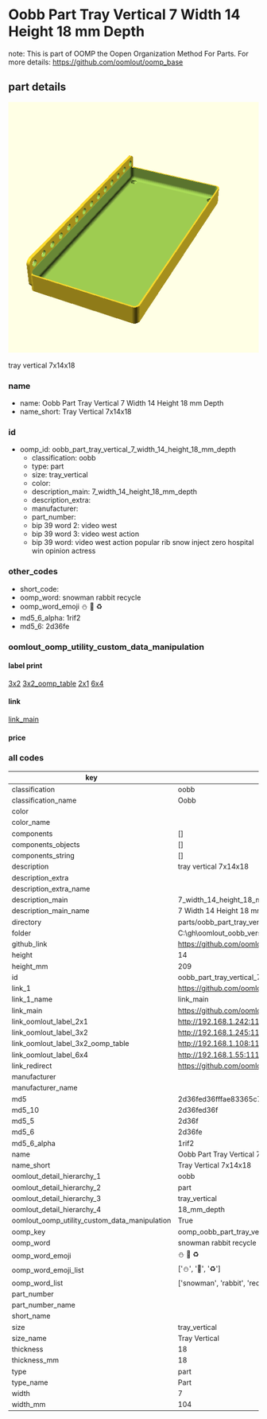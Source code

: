 # Oobb Part Tray Vertical 7 Width 14 Height 18 mm Depth  

note: This is part of OOMP the Oopen Organization Method For Parts. For more details: https://github.com/oomlout/oomp_base

##  part details
  

[![](3dpr.png)](3dpr.png)

tray vertical 7x14x18



### name
* name: Oobb Part Tray Vertical 7 Width 14 Height 18 mm Depth
* name_short: Tray Vertical 7x14x18 
### id
* oomp_id: oobb_part_tray_vertical_7_width_14_height_18_mm_depth
  * classification: oobb
  * type: part
  * size: tray_vertical
  * color: 
  * description_main: 7_width_14_height_18_mm_depth
  * description_extra: 
  * manufacturer: 
  * part_number: 
  * bip 39 word 2: video west
  * bip 39 word 3: video west action
  * bip 39 word: video west action popular rib snow inject zero hospital win opinion actress

### other_codes
* short_code: 
* oomp_word: snowman rabbit recycle
* oomp_word_emoji :snowman: :rabbit: :recycle:
* md5_6_alpha: 1rif2
* md5_6: 2d36fe






### oomlout_oomp_utility_custom_data_manipulation
#### label print
[3x2](http://192.168.1.245:1112/?label=oomp%201rif2)
[3x2_oomp_table](http://192.168.1.108:1112/?label=oomp%201rif2)
[2x1](http://192.168.1.242:1112/?label=oomp%201rif2)
[6x4](http://192.168.1.55:1112/?label=oomp%201rif2)    

#### link

[link_main](https://github.com/oomlout/oomlout_oobb_version_4_generated_parts/tree/main/navigation_oomp/oobb/part/tray_vertical/7_width_14_height_18_mm_depth/part)                              

#### price







### all codes 
| key | value |  
| --- | --- |  
| classification | oobb |  
| classification_name | Oobb |  
| color |  |  
| color_name |  |  
| components | [] |  
| components_objects | [] |  
| components_string | [] |  
| description | tray vertical 7x14x18 |  
| description_extra |  |  
| description_extra_name |  |  
| description_main | 7_width_14_height_18_mm_depth |  
| description_main_name | 7 Width 14 Height 18 mm Depth |  
| directory | parts/oobb_part_tray_vertical_7_width_14_height_18_mm_depth |  
| folder | C:\gh\oomlout_oobb_version_4_generated_parts\parts\oobb_part_tray_vertical_7_width_14_height_18_mm_depth |  
| github_link | https://github.com/oomlout/oomlout_oomp_part_src/tree/main/parts/oobb_part_tray_vertical_7_width_14_height_18_mm_depth |  
| height | 14 |  
| height_mm | 209 |  
| id | oobb_part_tray_vertical_7_width_14_height_18_mm_depth |  
| link_1 | https://github.com/oomlout/oomlout_oobb_version_4_generated_parts/tree/main/navigation_oomp/oobb/part/tray_vertical/7_width_14_height_18_mm_depth/part |  
| link_1_name | link_main |  
| link_main | https://github.com/oomlout/oomlout_oobb_version_4_generated_parts/tree/main/navigation_oomp/oobb/part/tray_vertical/7_width_14_height_18_mm_depth/part |  
| link_oomlout_label_2x1 | http://192.168.1.242:1112/?label=oomp%201rif2 |  
| link_oomlout_label_3x2 | http://192.168.1.245:1112/?label=oomp%201rif2 |  
| link_oomlout_label_3x2_oomp_table | http://192.168.1.108:1112/?label=oomp%201rif2 |  
| link_oomlout_label_6x4 | http://192.168.1.55:1112/?label=oomp%201rif2 |  
| link_redirect | https://github.com/oomlout/oomlout_oobb_version_4_generated_parts/tree/main/parts/oobb_tray_vertical_07_14_18 |  
| manufacturer |  |  
| manufacturer_name |  |  
| md5 | 2d36fed36fffae83365c7a82053e5f9e |  
| md5_10 | 2d36fed36f |  
| md5_5 | 2d36f |  
| md5_6 | 2d36fe |  
| md5_6_alpha | 1rif2 |  
| name | Oobb Part Tray Vertical 7 Width 14 Height 18 mm Depth |  
| name_short | Tray Vertical 7x14x18  |  
| oomlout_detail_hierarchy_1 | oobb |  
| oomlout_detail_hierarchy_2 | part |  
| oomlout_detail_hierarchy_3 | tray_vertical |  
| oomlout_detail_hierarchy_4 | 18_mm_depth |  
| oomlout_oomp_utility_custom_data_manipulation | True |  
| oomp_key | oomp_oobb_part_tray_vertical_7_width_14_height_18_mm_depth |  
| oomp_word | snowman rabbit recycle |  
| oomp_word_emoji | :snowman: :rabbit: :recycle: |  
| oomp_word_emoji_list | [':snowman:', ':rabbit:', ':recycle:'] |  
| oomp_word_list | ['snowman', 'rabbit', 'recycle'] |  
| part_number |  |  
| part_number_name |  |  
| short_name |  |  
| size | tray_vertical |  
| size_name | Tray Vertical |  
| thickness | 18 |  
| thickness_mm | 18 |  
| type | part |  
| type_name | Part |  
| width | 7 |  
| width_mm | 104 |  
